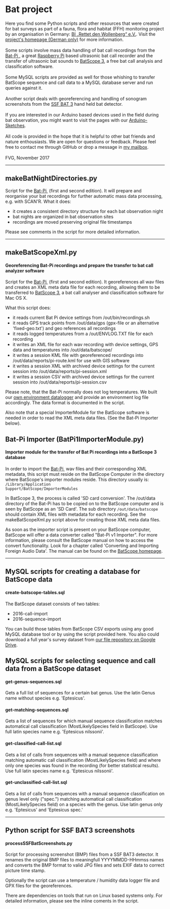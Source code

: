 # Bat project

Here you find some Python scripts and other resources that were created for bat surveys as part of a fauna, flora and habitat (FFH) monitoring project by an organisation in Germany: <a href="http://bi-wollenberg.org" target="_blank"> BI&nbsp;„Rettet&nbsp;den&nbsp;Wollenberg“&nbsp;e.V.</a>. Visit the [project's homepage (German only)](http://ffh-monitor.org) for more information.<br>
<br>
Some scripts involve mass data handling of bat call recordings from the <a href="http://www.bat-pi.eu/EN/index-EN.html"  target="_blank">Bat-Pi&nbsp;</a>, a great <a href="https://www.raspberrypi.org/" target=_blank>Raspberry Pi</a> based ultrasonic bat call recorder and the transfer of ultrasonic bat sounds to <a href="http://www.wsl.ch/dienstleistungen/produkte/software/batscope/index_EN" target="_blank">BatScope&nbsp;3</a>, a free bat call analysis and classification software.<br>
<br>
Some MySQL scripts are provided as well for those whishing to transfer BatScope sequence and call data to a MySQL database server and run queries against it.<br>
<br>
Another script deals with georeferencing and handling of sonogram screenshots from the <a href="http://www.mekv.de/bat3/index.htm" target="_blank">SSF&nbsp;BAT&nbsp;3</a> hand held bat detector.<br>
<br>
If you are interested in our Arduino based devices used in the field during bat observation, you might want to visit the pages with our <a href="https://github.com/ffhmon/arduino" target="_blank">Arduino-Sketches</a>.<br>
<br>
All code is provided in the hope that it is helpful to other bat friends and nature enthousiasts. We are open for questions or feedback. Please feel free to contact me through GitHub or drop a message in <a href=mailto:ffhmonitor@gmail.com>my mailbox</a>.<br>
<br>
FVG, November 2017
<hr>

## makeBatNightDirectories.py
Script for the <a href="http://www.bat-pi.eu/EN/index-EN.html"  target="_blank">Bat-Pi&nbsp;</a> (first and second edition). It will prepare and reorganise your bat recordings for further automatic mass data processing, e.g. with SCAN'R. What it does:

<ul><li>it creates a consistent directory structure for each bat observation night
<li>bat nights are organized in bat observation sites
<li>recordings are moved preserving original file timestamps
</ul>
Please see comments in the script for more detailed information.
<hr>

## makeBatScopeXml.py
#### Georeferencing Bat-Pi recordings and prepare the transfer to bat call analyzer software
Script for the <a href="http://www.bat-pi.eu/EN/index-EN.html"  target="_blank">Bat-Pi&nbsp;</a> (first and second edition). It georeferences all wav files and creates an XML meta data file for each recording, allowing them to be transferred to <a href="http://www.wsl.ch/dienstleistungen/produkte/software/batscope/index_EN" target="_blank">BatScope&nbsp;3</a>, a bat call analyser and classification software for Mac OS X. 

What this script does:
<ul><li>it reads current Bat Pi device settings from /out/bin/recordings.sh
<li>it reads GPS track points from /out/data/gps (gpx-file or an alternative 'fixed-geo.txt') and geo references all recordings
<li>it reads logged temperatures from a /out/ENVLOG.TXT file for each recording
<li>it writes an XML file for each wav recording with device settings, GPS data and temperatures into /out/data/batscope/ 
<li>it writes a session KML file with georeferenced recordings into /out/data/reports/pi-route.kml for use with GIS software
<li>it writes a session XML with archived device settings for the current session into /out/data/reports/pi-session.xml 
<li>it writes a session CSV with archived device settings for the current session into /out/data/reports/pi-session.csv
</ul>
Please note, that the Bat-Pi normally does not log temperatures. We built our <a href="https://github.com/ffhmon/arduino" target="_blank">own environment datalogger</a> and provide an environment log file accordingly. The data format is documented in the script.

Also note that a special ImporterModule for the BatScope software is needed in order to read the XML meta data files. (See the Bat-Pi Importer below). 

## Bat-Pi Importer (BatPi1ImporterModule.py)
#### Importer module for the transfer of Bat Pi recordings into a BatScope 3 database

In order to import the <a href="http://www.bat-pi.eu/EN/index-EN.html"  target="_blank">Bat-Pi&nbsp;</a> wav files and their corresponding XML metadata, this script must reside on the BatScope Computer in the directory where BatScope's importer modules reside. This directory usually is:<br><code>/Library/Application Support/BatScope/ImporterModules</code>

In BatScope 3, the process is called 'SD card conversion'. The /out/data directory of the Bat-Pi has to be copied on to the BatScope computer and is seen by BatScope as an 'SD Card'. The sub directory <code>/out/data/batscope</code> should contain XML files with metadata for each recording. See the makeBatScopeXml.py script above for creating those XML meta data files.

As soon as the importer script is present on your BatScope computer, BatScope will offer a data converter called "Bat-Pi v1 Importer". For more information, please consult the BatScope manual on how to access the convert functionality. Look for a chapter called 'Converting and Importing Foreign Audio Data'. The manual can be found on the <a href="http://www.wsl.ch/dienstleistungen/produkte/software/batscope/index_EN" target="_blank">BatScope&nbsp;homepage</a>.

<hr>

## MySQL scripts for creating a database for BatScope data
#### create-batscope-tables.sql
The BatScope dataset consists of two tables:
<ul>
<li>2016-call-import</li>
<li>2016-sequence-import</li>
</ul>

You can build those tables from BatScope CSV exports using any good MySQL database tool or by using the script provided here. 
You also could download a full year's survey dataset from <a href="https://drive.google.com/drive/folders/0B5SuoFpMQB38LW96bzlJRHdhekU" target="_blank">our file repository on Google Drive</a>.

## MySQL scripts for selecting sequence and call data from a BatScope dataset
#### get-genus-sequences.sql
Gets a full list of sequences for a certain bat genus. Use the latin Genus name without species e.g. 'Eptesicus'.
#### get-matching-sequences.sql
Gets a list of sequences for which manual sequence classification matches automatical call classification (MostLikelySpecies field in BatScope). Use full latin species name e.g. 'Eptesicus nilssonii'.
#### get-classified-call-list.sql
Gets a list of calls from sequences with a manual sequence classification matching automatic call classification (MostLikelySpecies field) and where only one species was found in the recording (for better statistical results). Use full latin species name e.g. 'Eptesicus nilssonii'.
#### get-unclassified-call-list.sql
Gets a list of calls from sequences with a manual sequence classification on genus level only ("spec.") matching automatical call classification (MostLikelySpecies field) on a species with the genus. Use latin genus only e.g. 'Eptesicus' and 'Eptesicus spec.'

<hr>

## Python script for SSF BAT3 screenshots
#### processSSFBatScreenshots.py
Script for processing screenshot (BMP) files from a SSF BAT3 detector. It renames the original BMP files to meaningfull YYYYMMDD-HHmmss names and converts the BMP format to valid JPG files and sets EXIF data to correct picture time stamp.

Optionally the script can use a temperature / humidity data logger file and GPX files for the georeferences. 

There are dependencies on tools that run on Linux based systems only. For detailed information, please see the inline coments in the script.



